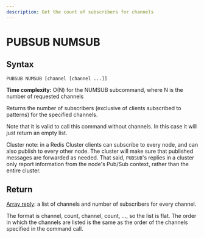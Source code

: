 ```yaml
---
description: Get the count of subscribers for channels
---
```


# PUBSUB NUMSUB

## Syntax

    PUBSUB NUMSUB [channel [channel ...]]

**Time complexity:** O(N) for the NUMSUB subcommand, where N is the number of requested channels

Returns the number of subscribers (exclusive of clients subscribed to patterns) for the specified channels.

Note that it is valid to call this command without channels. In this case it will just return an empty list.

Cluster note: in a Redis Cluster clients can subscribe to every node, and can also publish to every other node. The cluster will make sure that published messages are forwarded as needed. That said, `PUBSUB`'s replies in a cluster only report information from the node's Pub/Sub context, rather than the entire cluster.

## Return

[Array reply](https://redis.io/docs/reference/protocol-spec#resp-arrays): a list of channels and number of subscribers for every channel.

The format is channel, count, channel, count, ..., so the list is flat. The order in which the channels are listed is the same as the order of the channels specified in the command call.

